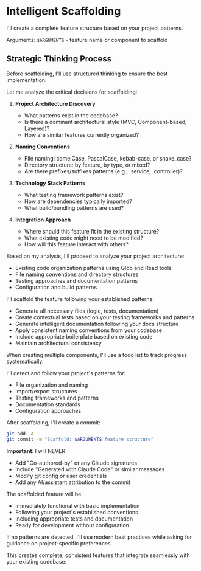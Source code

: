 # Intelligent Scaffolding

I'll create a complete feature structure based on your project patterns.

Arguments: `$ARGUMENTS` - feature name or component to scaffold

## Strategic Thinking Process

Before scaffolding, I'll use structured thinking to ensure the best implementation:

<think>
Let me analyze the critical decisions for scaffolding:

1. **Project Architecture Discovery**
   - What patterns exist in the codebase?
   - Is there a dominant architectural style (MVC, Component-based, Layered)?
   - How are similar features currently organized?

2. **Naming Conventions**
   - File naming: camelCase, PascalCase, kebab-case, or snake_case?
   - Directory structure: by feature, by type, or mixed?
   - Are there prefixes/suffixes patterns (e.g., .service, .controller)?

3. **Technology Stack Patterns**
   - What testing framework patterns exist?
   - How are dependencies typically imported?
   - What build/bundling patterns are used?

4. **Integration Approach**
   - Where should this feature fit in the existing structure?
   - What existing code might need to be modified?
   - How will this feature interact with others?
</think>

Based on my analysis, I'll proceed to analyze your project architecture:
- Existing code organization patterns using Glob and Read tools
- File naming conventions and directory structures
- Testing approaches and documentation patterns
- Configuration and build patterns

I'll scaffold the feature following your established patterns:
- Generate all necessary files (logic, tests, documentation)
- Create contextual tests based on your testing frameworks and patterns
- Generate intelligent documentation following your docs structure
- Apply consistent naming conventions from your codebase
- Include appropriate boilerplate based on existing code
- Maintain architectural consistency

When creating multiple components, I'll use a todo list to track progress systematically.

I'll detect and follow your project's patterns for:
- File organization and naming
- Import/export structures
- Testing frameworks and patterns
- Documentation standards
- Configuration approaches

After scaffolding, I'll create a commit:
```bash
git add -A
git commit -m "Scaffold: $ARGUMENTS feature structure"
```

**Important**: I will NEVER:
- Add "Co-authored-by" or any Claude signatures
- Include "Generated with Claude Code" or similar messages
- Modify git config or user credentials
- Add any AI/assistant attribution to the commit

The scaffolded feature will be:
- Immediately functional with basic implementation
- Following your project's established conventions
- Including appropriate tests and documentation
- Ready for development without configuration

If no patterns are detected, I'll use modern best practices while asking for guidance on project-specific preferences.

This creates complete, consistent features that integrate seamlessly with your existing codebase.